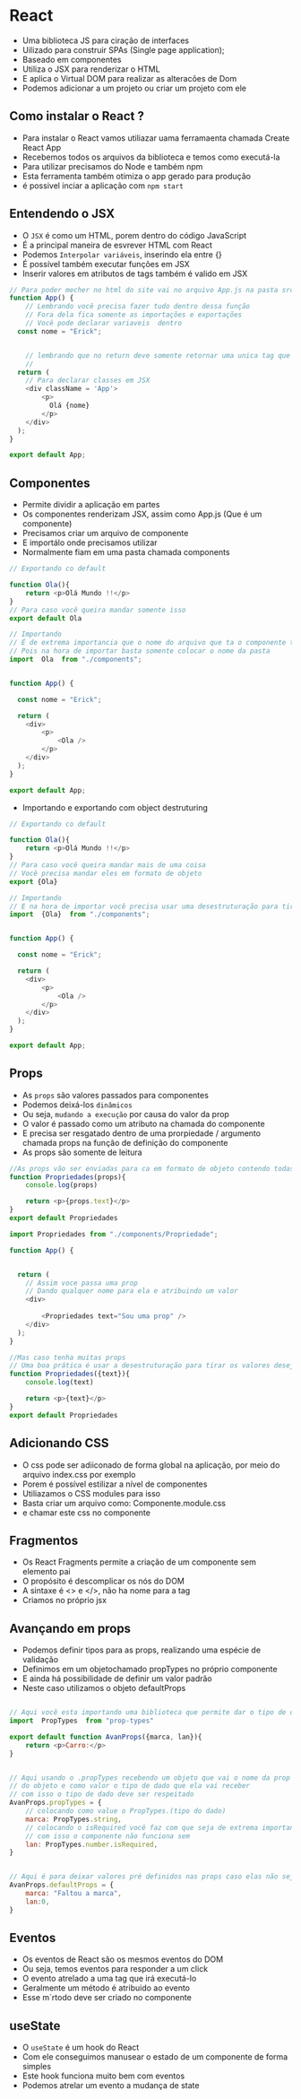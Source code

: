 # React

- Uma biblioteca JS para ciração de interfaces 
- Uilizado para construir SPAs (Single page application);
- Baseado em componentes 
- Utiliza o JSX para renderizar o HTML 
- E aplica o Virtual DOM para realizar as alteracões de Dom
- Podemos adicionar a um projeto ou criar um projeto com ele 

## Como instalar o React ?

- Para instalar o React vamos utiliazar uama ferramaenta chamada Create React App
- Recebemos todos os arquivos da biblioteca e temos como executá-la
- Para utilizar precisamos do Node e também npm
- Esta ferramenta também otimiza o app gerado para produção
- é possivel inciar a aplicação com `npm start`

## Entendendo o JSX
- O `JSX` é como um HTML, porem dentro do código JavaScript
- É a principal maneira de esvrever HTML com React
- Podemos `Interpolar variáveis`, inserindo ela entre {} 
- É possível também executar funções em JSX
- Inserir valores em atributos de tags também é valido em JSX


```js
// Para poder mecher no html do site vai no arquivo App.js na pasta src
function App() {
    // Lembrando você precisa fazer tudo dentro dessa função
    // Fora dela fica somente as importações e exportações 
    // Você pode declarar variaveis  dentro
  const nome = "Erick";


    // lembrando que no return deve somente retornar uma unica tag que estará englobando todas as outras
    //
  return (
    // Para declarar classes em JSX
    <div className = 'App'>
        <p>
          Olá {nome}
        </p>
    </div>
  );
}

export default App;


```

## Componentes 
- Permite dividir a aplicação em partes 
- Os componentes renderizam JSX, assim como App.js (Que é um componente)
- Precisamos criar um arquivo de componente 
- E importálo onde precisamos utilizar 
- Normalmente fiam em uma pasta chamada components

```js
// Exportando co default

function Ola(){
    return <p>Olá Mundo !!</p>
}
// Para caso você queira mandar somente isso 
export default Ola

```
```js
// Importando
// É de extrema importancia que o nome do arquivo que ta o componente tenha o nome de index
// Pois na hora de importar basta somente colocar o nome da pasta
import  Ola  from "./components";


function App() {

  const nome = "Erick";

  return (
    <div>
        <p>
            <Ola />
        </p>
    </div>
  );
}

export default App;
```

- Importando e exportando com object destruturing 
```js
// Exportando co default

function Ola(){
    return <p>Olá Mundo !!</p>
}
// Para caso você queira mandar mais de uma coisa 
// Você precisa mandar eles em formato de objeto 
export {Ola}

```
```js
// Importando
// E na hora de importar você precisa usar uma desestruturação para tirar o que você quer do objeto
import  {Ola}  from "./components";


function App() {

  const nome = "Erick";

  return (
    <div>
        <p>
            <Ola />
        </p>
    </div>
  );
}

export default App;
```

## Props

- As `props` são valores passados para componentes 
- Podemos deixá-los `dinâmicos`
- Ou seja, `mudando a execução` por causa do valor da prop
- O valor é passado como um atributo na chamada do componente 
- E precisa ser resgatado dentro de uma prorpiedade / argumento chamada props na função de definição do componente
- As props são somente de leitura   
```js
//As props vão ser enviadas para ca em formato de objeto contendo todas as props
function Propriedades(props){
    console.log(props)

    return <p>{props.text}</p>
}
export default Propriedades

```
```js 
import Propriedades from "./components/Propriedade";

function App() {


  return (
    // Assim voce passa uma prop 
    // Dando qualquer nome para ela e atribuindo um valor
    <div>
  
        <Propriedades text="Sou uma prop" />
    </div>
  );
}


```
```js
//Mas caso tenha muitas props 
// Uma boa prática é usar a desestruturação para tirar os valores desejados
function Propriedades({text}){
    console.log(text)

    return <p>{text}</p>
}
export default Propriedades

```
## Adicionando CSS 

- O css pode ser adiiconado de forma global na aplicação, por meio do arquivo index.css por exemplo
- Porem é possível estilizar a nível de componentes 
- Utiliazamos o CSS modules para isso
- Basta criar um arquivo como: Componente.module.css
- e chamar este css no componente

## Fragmentos 
- Os React Fragments permite a criação de um componente sem elemento pai
- O propósito é descomplicar os nós do DOM
- A sintaxe é <> e </>, não ha nome para a tag
- Criamos no próprio jsx

## Avançando em props
- Podemos definir tipos para as props, realizando uma espécie de validação
- Definimos em um objetochamado propTypes no próprio componente
- E ainda há possibilidade de definir um valor padrão
- Neste caso utilizamos o objeto defaultProps

```js

// Aqui você esta importando uma biblioteca que permite dar o tipo de dado para uma prop
import  PropTypes  from "prop-types"

export default function AvanProps({marca, lan}){
    return <p>Carro:</p>
}


// Aqui usando o .propTypes recebendo um objeto que vai o nome da prop como key
// do objeto e como valor o tipo de dado que ela vai receber
// com isso o tipo de dado deve ser respeitado
AvanProps.propTypes = {
    // colocando como value o PropTypes.(tipo do dado)
    marca: PropTypes.string,
    // colocando o isRequired você faz com que seja de extrema importancia aquela prop
    // com isso o componente não funciona sem
    lan: PropTypes.number.isRequired,
}


// Aqui é para deixar valores pré definidos nas props caso elas não seja passadas
AvanProps.defaultProps = {
    marca: "Faltou a marca",
    lan:0,
}
```
## Eventos
- Os eventos de React são os mesmos eventos do DOM
- Ou seja, temos eventos para responder a um click
- O evento atrelado a uma tag que irá executá-lo
- Geralmente um método é atribuido ao evento
- Esse m´rtodo deve ser criado no componente

## useState

- O `useState` é um hook do React
- Com ele conseguimos manusear o estado de um componente de forma simples 
- Este hook funciona muito bem com eventos 
- Podemos atrelar um evento a mudança de state